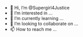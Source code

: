 - 👋 Hi, I’m @Supergirl4Justice
- 👀 I’m interested in ...
- 🌱 I’m currently learning ...
- 💞️ I’m looking to collaborate on ...
- 📫 How to reach me ...

<!---
Supergirl4Justice/Supergirl4Justice is a ✨ special ✨ repository because its `README.md` (this file) appears on your GitHub profile.
You can click the Preview link to take a look at your changes.
--->

